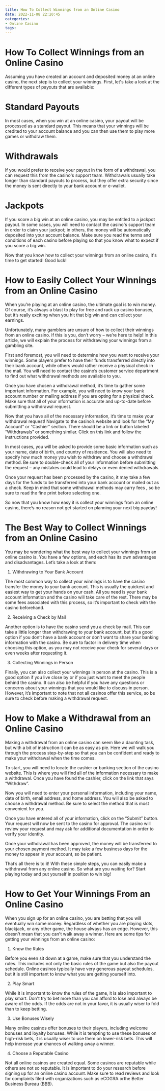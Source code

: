 ```yaml
---
title: How To Collect Winnings from an Online Casino
date: 2022-11-08 22:20:45
categories:
- Online Casino
tags:
---
```



#  How To Collect Winnings from an Online Casino

Assuming you have created an account and deposited money at an online casino, the next step is to collect your winnings. First, let's take a look at the different types of payouts that are available:

# Standard Payouts

In most cases, when you win at an online casino, your payout will be processed as a standard payout. This means that your winnings will be credited to your account balance and you can then use them to play more games or withdraw them.

# Withdrawals

If you would prefer to receive your payout in the form of a withdrawal, you can request this from the casino's support team. Withdrawals usually take longer than standard payouts to process, but they offer extra security since the money is sent directly to your bank account or e-wallet.

# Jackpots

If you score a big win at an online casino, you may be entitled to a jackpot payout. In some cases, you will need to contact the casino's support team in order to claim your jackpot; in others, the money will be automatically deposited into your account balance. Make sure you read the terms and conditions of each casino before playing so that you know what to expect if you score a big win.

Now that you know how to collect your winnings from an online casino, it's time to get started! Good luck!

#  How to Easily Collect Your Winnings from an Online Casino

When you’re playing at an online casino, the ultimate goal is to win money. Of course, it’s always a blast to play for free and rack up casino bonuses, but it’s really exciting when you hit that big win and can collect your earnings.

Unfortunately, many gamblers are unsure of how to collect their winnings from an online casino. If this is you, don’t worry – we’re here to help! In this article, we will explain the process for withdrawing your winnings from a gambling site.

First and foremost, you will need to determine how you want to receive your winnings. Some players prefer to have their funds transferred directly into their bank account, while others would rather receive a physical check in the mail. You will need to contact the casino’s customer service department to find out what withdrawal methods are available to you.

Once you have chosen a withdrawal method, it’s time to gather some important information. For example, you will need to know your bank account number or mailing address if you are opting for a physical check. Make sure that all of your information is accurate and up-to-date before submitting a withdrawal request.

Now that you have all of the necessary information, it’s time to make your withdrawal request! Navigate to the casino’s website and look for the “My Account” or “Cashier” section. There should be a link or button labeled “Withdrawals” or something similar. Click on this link and follow the instructions provided.

In most cases, you will be asked to provide some basic information such as your name, date of birth, and country of residence. You will also need to specify how much money you wish to withdraw and choose a withdrawal method. Be sure to double-check all of your information before submitting the request – any mistakes could lead to delays or even denied withdrawals.

Once your request has been processed by the casino, it may take a few days for the funds to be transferred into your bank account or mailed out as a check. Keep in mind that some withdrawal methods may carry fees , so be sure to read the fine print before selecting one.

So now that you know how easy it is collect your winnings from an online casino, there’s no reason not get started on planning your next big payday!

#  The Best Way to Collect Winnings from an Online Casino

You may be wondering what the best way to collect your winnings from an online casino is. You have a few options, and each has its own advantages and disadvantages. Let’s take a look at them:

1. Withdrawing to Your Bank Account

The most common way to collect your winnings is to have the casino transfer the money to your bank account. This is usually the quickest and easiest way to get your hands on your cash. All you need is your bank account information and the casino will take care of the rest. There may be some fees associated with this process, so it’s important to check with the casino beforehand.

2. Receiving a Check by Mail

Another option is to have the casino send you a check by mail. This can take a little longer than withdrawing to your bank account, but it’s a good option if you don’t have a bank account or don’t want to share your banking information with the casino. Be sure to factor in delivery time when choosing this option, as you may not receive your check for several days or even weeks after requesting it.

3. Collecting Winnings in Person

Finally, you can also collect your winnings in person at the casino. This is a good option if you live close by or if you just want to meet the people behind the casino. It can also be helpful if you have any questions or concerns about your winnings that you would like to discuss in person. However, it’s important to note that not all casinos offer this service, so be sure to check before making a withdrawal request.

#  How to Make a Withdrawal from an Online Casino

Making a withdrawal from an online casino can seem like a daunting task, but with a bit of instruction it can be as easy as pie. Here we will walk you through the process step-by-step so that you can be confident and ready to make your withdrawal when the time comes.

To start, you will need to locate the cashier or banking section of the casino website. This is where you will find all of the information necessary to make a withdrawal. Once you have found the cashier, click on the link that says “Withdraw”.

Now you will need to enter your personal information, including your name, date of birth, email address, and home address. You will also be asked to choose a withdrawal method. Be sure to select the method that is most convenient for you.

Once you have entered all of your information, click on the “Submit” button. Your request will now be sent to the casino for approval. The casino will review your request and may ask for additional documentation in order to verify your identity.

Once your withdrawal has been approved, the money will be transferred to your chosen payment method. It may take a few business days for the money to appear in your account, so be patient.

That’s all there is to it! With these simple steps, you can easily make a withdrawal from any online casino. So what are you waiting for? Start playing today and put yourself in position to win big!

#  How to Get Your Winnings From an Online Casino

When you sign up for an online casino, you are betting that you will eventually win some money. Regardless of whether you are playing slots, blackjack, or any other game, the house always has an edge. However, this doesn't mean that you can't walk away a winner. Here are some tips for getting your winnings from an online casino:

1. Know the Rules

Before you even sit down at a game, make sure that you understand the rules. This includes not only the basic rules of the game but also the payout schedule. Online casinos typically have very generous payout schedules, but it is still important to know what you are getting yourself into.

2. Play Smart

While it is important to know the rules of the game, it is also important to play smart. Don't try to bet more than you can afford to lose and always be aware of the odds. If the odds are not in your favor, it is usually wiser to fold than to keep betting.

3. Use Bonuses Wisely

Many online casinos offer bonuses to their players, including welcome bonuses and loyalty bonuses. While it is tempting to use these bonuses on high-risk bets, it is usually wiser to use them on lower-risk bets. This will help increase your chances of walking away a winner.

4. Choose a Reputable Casino

Not all online casinos are created equal. Some casinos are reputable while others are not so reputable. It is important to do your research before signing up for an online casino account. Make sure to read reviews and look for complaints filed with organizations such as eCOGRA orthe Better Business Bureau (BBB).